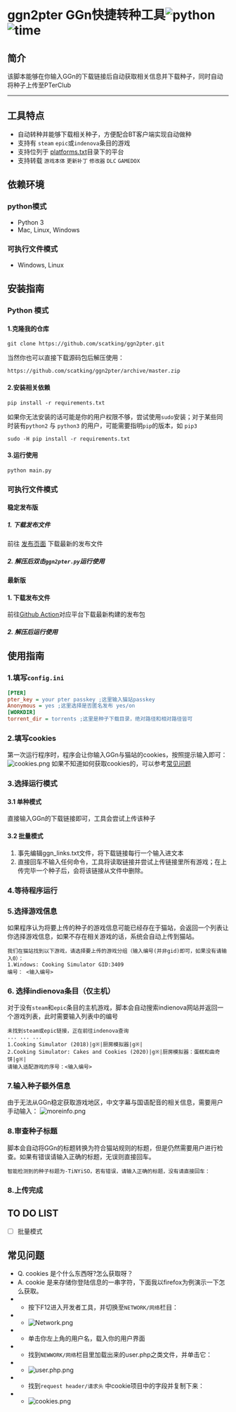 # ggn2pter GGn快捷转种工具![python](https://img.shields.io/badge/python-3.7-blue)![time](https://img.shields.io/github/last-commit/scatking/ggn2pter)

## 简介

该脚本能够在你输入GGn的下载链接后自动获取相关信息并下载种子，同时自动将种子上传至PTerClub

---
## 工具特点
* 自动转种并能够下载相关种子，方便配合BT客户端实现自动做种
* 支持有 `steam` `epic`或`indenova`条目的游戏
* 支持位列于 [platforms.txt](platforms.txt)目录下的平台
* 支持转载 `游戏本体` `更新补丁` `修改器` `DLC` `GAMEDOX`

## 依赖环境 

###  python模式

* Python 3
*  Mac, Linux, Windows

### 可执行文件模式

* Windows, Linux

## 安装指南

### Python 模式

#### 1.克隆我的仓库
~~~~shell
git clone https://github.com/scatking/ggn2pter.git
~~~~
当然你也可以直接下载源码包后解压使用：
~~~~
https://github.com/scatking/ggn2pter/archive/master.zip
~~~~
#### 2.安装相关依赖
~~~~shell
pip install -r requirements.txt
~~~~
如果你无法安装的话可能是你的用户权限不够，尝试使用`sudo`安装；对于某些同时装有`python2` 与 `python3` 的用户，可能需要指明`pip`的版本，如 `pip3`
~~~~shell
sudo -H pip install -r requirements.txt
~~~~
#### 3.运行使用
~~~~shell
python main.py
~~~~
### 可执行文件模式

#### 稳定发布版

##### 1. 下载发布文件

前往 [发布页面](https://github.com/scatking/ggn2pter/releases ) 下载最新的发布文件

##### 2. 解压后双击`ggn2pter.py`运行使用

#### 最新版

#### 1. 下载发布文件
前往[Github Action](https://github.com/scatking/ggn2pter/actions)对应平台下载最新构建的发布包

##### 2. 解压后运行使用

## 使用指南

### 1.填写`config.ini`
```ini
[PTER]
pter_key = your pter passkey ;这里输入猫站passkey
Anonymous = yes ;这里选择是否匿名发布 yes/on
[WORKDIR]
torrent_dir = torrents ;这里是种子下载目录，绝对路径和相对路径皆可
```

### 2.填写cookies
第一次运行程序时，程序会让你输入GGn与猫站的cookies，按照提示输入即可：
![cookies.png](https://img.pterclub.com/images/2021/03/15/2021-03-15-223914.png)
如果不知道如何获取cookies的，可以参考[常见问题](https://github.com/scatking/ggn2pter#%E5%B8%B8%E8%A7%81%E9%97%AE%E9%A2%98)

### 3.选择运行模式

#### 3.1 单种模式
直接输入GGn的下载链接即可，工具会尝试上传该种子

#### 3.2 批量模式
1. 事先编辑ggn_links.txt文件，将下载链接每行一个输入进文本
2. 直接回车不输入任何命令，工具将读取链接并尝试上传链接里所有游戏；在上传完毕一个种子后，会将该链接从文件中删除。

### 4.等待程序运行

### 5.选择游戏信息
如果程序认为将要上传的种子的游戏信息可能已经存在于猫站，会返回一个列表让你选择游戏信息，如果不存在相关游戏的话，系统会自动上传到猫站。
```shell
我们在猫站找到以下游戏，请选择要上传的游戏分组（输入编号(并非gid)即可，如果没有请输入0）：
1.Windows: Cooking Simulator GID:3409
编号： <输入编号>
```
### 6. 选择indienova条目（仅主机）
对于没有`steam`和`epic`条目的主机游戏，脚本会自动搜索indienova网站并返回一个游戏列表，此时需要输入列表中的编号
```shell
未找到steam或epic链接，正在前往indenova查询
... ... ...
1.Cooking Simulator (2018)|g※|厨房模拟器|g※|
2.Cooking Simulator: Cakes and Cookies (2020)|g※|厨房模拟器：蛋糕和曲奇饼|g※|
请输入适配游戏的序号：<输入编号>
```
### 7.输入种子额外信息
由于无法从GGn稳定获取游戏地区，中文字幕与国语配音的相关信息，需要用户手动输入：
![moreinfo.png](https://img.pterclub.com/images/2021/03/15/2021-03-15-224809.png)

### 8.审查种子标题
脚本会自动将GGn的标题转换为符合猫站规则的标题，但是仍然需要用户进行检查。如果有错误请输入正确的标题，无误则直接回车。
~~~
智能检测到的种子标题为-TiNYiSO，若有错误，请输入正确的标题，没有请直接回车：
~~~

### 8.上传完成

## TO DO LIST
* [ ] 批量模式
## 常见问题
* Q. cookies 是个什么东西呀?怎么获取呀？
* A. cookie 是来存储你登陆信息的一串字符，下面我以firefox为例演示一下怎么获取。
* * 按下F12进入开发者工具，并切换至`NETWORK/网络`栏目：
* * ![Network.png](https://img.pterclub.com/images/2021/03/22/10ac0ff23048ed11c.png)
* * 单击你左上角的用户名，载入你的用户界面
* * 找到`NEWWORK/网络`栏目里加载出来的user.php之类文件，并单击它：
* * ![user.php.png](https://img.pterclub.com/images/2021/03/23/2.png)
* * 找到`request header/请求头` 中cookie项目中的字段并复制下来：
* * ![cookies.png](https://img.pterclub.com/images/2021/03/22/3abed1483ad76c9a6.png)
